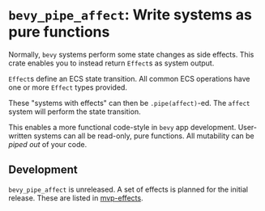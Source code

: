 # `bevy_pipe_affect`: Write systems as pure functions
Normally, `bevy` systems perform some state changes as side effects.
This crate enables you to instead return `Effect`s as system output.

`Effect`s define an ECS state transition.
All common ECS operations have one or more `Effect` types provided.

These "systems with effects" can then be `.pipe(affect)`-ed.
The `affect` system will perform the state transition.

This enables a more functional code-style in `bevy` app development.
User-written systems can all be read-only, pure functions.
All mutability can be _piped out_ of your code.

## Development
`bevy_pipe_affect` is unreleased.
A set of effects is planned for the initial release.
These are listed in [mvp-effects](mvp-effects.md).

